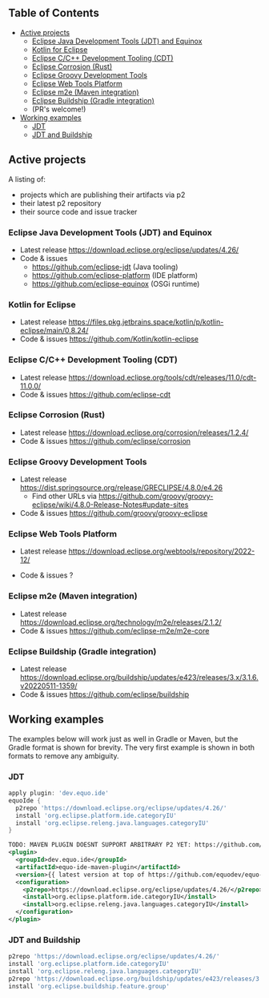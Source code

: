 ## Table of Contents

- [Active projects](#active-projects)
  - [Eclipse Java Development Tools (JDT) and Equinox](#eclipse-jdt)
  - [Kotlin for Eclipse](#kotlin-eclipse)
  - [Eclipse C/C++ Development Tooling (CDT)](#eclipse-cdt)
  - [Eclipse Corrosion (Rust)](#eclipse-rust)
  - [Eclipse Groovy Development Tools](#eclipse-groovy)
  - [Eclipse Web Tools Platform](#eclipse-wtp)
  - [Eclipse m2e (Maven integration)](#eclipse-m2e)
  - [Eclipse Buildship (Gradle integration)](#eclipse-buildship)
  - (PR's welcome!)
- [Working examples](#working-examples)
  - [JDT](#working-jdt)
  - [JDT and Buildship](#working-jdt-and-buildship)

## Active projects

A listing of:

- projects which are publishing their artifacts via p2
- their latest p2 repository
- their source code and issue tracker

<a name="eclipse-jdt"></a>
### Eclipse Java Development Tools (JDT) and Equinox

- Latest release https://download.eclipse.org/eclipse/updates/4.26/
- Code & issues
  - https://github.com/eclipse-jdt (Java tooling)
  - https://github.com/eclipse-platform (IDE platform)
  - https://github.com/eclipse-equinox (OSGi runtime)

<a name="kotlin-eclipse"></a>
### Kotlin for Eclipse

- Latest release https://files.pkg.jetbrains.space/kotlin/p/kotlin-eclipse/main/0.8.24/
- Code & issues https://github.com/Kotlin/kotlin-eclipse 

<a name="eclipse-cdt"></a>
### Eclipse C/C++ Development Tooling (CDT)

- Latest release https://download.eclipse.org/tools/cdt/releases/11.0/cdt-11.0.0/
- Code & issues https://github.com/eclipse-cdt

<a name="eclipse-rust"></a>
### Eclipse Corrosion (Rust)

- Latest release https://download.eclipse.org/corrosion/releases/1.2.4/
- Code & issues https://github.com/eclipse/corrosion

<a name="eclipse-groovy"></a>
### Eclipse Groovy Development Tools

- Latest release https://dist.springsource.org/release/GRECLIPSE/4.8.0/e4.26
  - Find other URLs via https://github.com/groovy/groovy-eclipse/wiki/4.8.0-Release-Notes#update-sites
- Code & issues https://github.com/groovy/groovy-eclipse

### Eclipse Web Tools Platform
- Latest release https://download.eclipse.org/webtools/repository/2022-12/
- Code & issues ?

  <a name="eclipse-m2e"></a>
### Eclipse m2e (Maven integration)

- Latest release https://download.eclipse.org/technology/m2e/releases/2.1.2/
- Code & issues https://github.com/eclipse-m2e/m2e-core

<a name="eclipse-buildship"></a>
### Eclipse Buildship (Gradle integration)

- Latest release https://download.eclipse.org/buildship/updates/e423/releases/3.x/3.1.6.v20220511-1359/ 
- Code & issues https://github.com/eclipse/buildship

## Working examples

The examples below will work just as well in Gradle or Maven, but the Gradle format is shown for brevity. The very first example is shown in both formats to remove any ambiguity.

<a name="working-jdt"></a>
### JDT

```gradle
apply plugin: 'dev.equo.ide'
equoIde {
  p2repo 'https://download.eclipse.org/eclipse/updates/4.26/'
  install 'org.eclipse.platform.ide.categoryIU'
  install 'org.eclipse.releng.java.languages.categoryIU'
}
```

```xml
TODO: MAVEN PLUGIN DOESNT SUPPORT ARBITRARY P2 YET: https://github.com/equodev/equo-ide/issues/25
<plugin>
  <groupId>dev.equo.ide</groupId>
  <artifactId>equo-ide-maven-plugin</artifactId>
  <version>{{ latest version at top of https://github.com/equodev/equo-ide }}</version>
  <configuration>
    <p2repo>https://download.eclipse.org/eclipse/updates/4.26/</p2repo>
    <install>org.eclipse.platform.ide.categoryIU</install>
    <install>org.eclipse.releng.java.languages.categoryIU</install>
  </configuration>
</plugin>
```

<a name="working-jdt-and-buildship"></a>
### JDT and Buildship

```gradle
p2repo 'https://download.eclipse.org/eclipse/updates/4.26/'
install 'org.eclipse.platform.ide.categoryIU'
install 'org.eclipse.releng.java.languages.categoryIU'
p2repo 'https://download.eclipse.org/buildship/updates/e423/releases/3.x/3.1.6.v20220511-1359/'
install 'org.eclipse.buildship.feature.group'
```